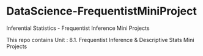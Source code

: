 # DataScience-FrequentistMiniProject
Inferential Statistics - Frequentist Inference Mini Projects

This repo contains Unit : 8.1. Frequentist Inference & Descriptive Stats Mini Projects
